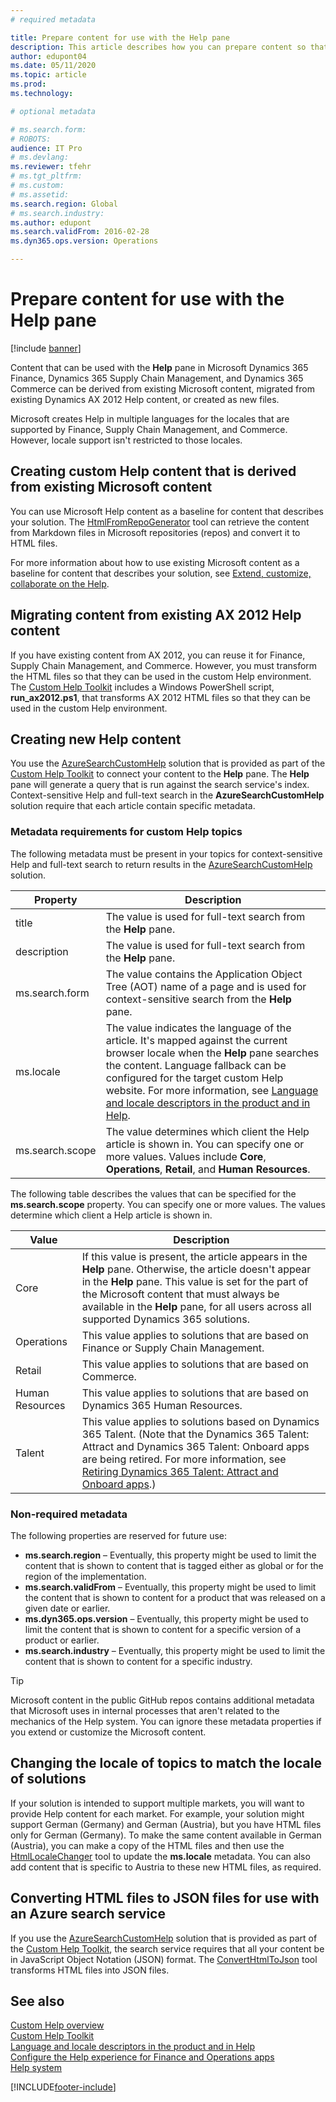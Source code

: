 ```yaml
---
# required metadata

title: Prepare content for use with the Help pane
description: This article describes how you can prepare content so that it can be used with the Help pane. 
author: edupont04
ms.date: 05/11/2020
ms.topic: article
ms.prod: 
ms.technology: 

# optional metadata

# ms.search.form: 
# ROBOTS: 
audience: IT Pro
# ms.devlang: 
ms.reviewer: tfehr
# ms.tgt_pltfrm: 
# ms.custom: 
# ms.assetid: 
ms.search.region: Global
# ms.search.industry: 
ms.author: edupont
ms.search.validFrom: 2016-02-28
ms.dyn365.ops.version: Operations

---
```


# Prepare content for use with the Help pane

[!include [banner](../includes/banner.md)]

Content that can be used with the **Help** pane in Microsoft Dynamics 365 Finance, Dynamics 365 Supply Chain Management, and Dynamics 365 Commerce can be derived from existing Microsoft content, migrated from existing Dynamics AX 2012 Help content, or created as new files.

Microsoft creates Help in multiple languages for the locales that are supported by Finance, Supply Chain Management, and Commerce. However, locale support isn't restricted to those locales.

## Creating custom Help content that is derived from existing Microsoft content

You can use Microsoft Help content as a baseline for content that describes your solution. The [HtmlFromRepoGenerator](custom-help-toolkit-HtmlFromRepoGenerator.md) tool can retrieve the content from Markdown files in Microsoft repositories (repos) and convert it to HTML files.

For more information about how to use existing Microsoft content as a baseline for content that describes your solution, see [Extend, customize, collaborate on the Help](contributor-guide.md).

## Migrating content from existing AX 2012 Help content

If you have existing content from AX 2012, you can reuse it for Finance, Supply Chain Management, and Commerce. However, you must transform the HTML files so that they can be used in the custom Help environment. The [Custom Help Toolkit](custom-help-toolkit.md) includes a Windows PowerShell script, **run_ax2012.ps1**, that transforms AX 2012 HTML files so that they can be used in the custom Help environment.

## Creating new Help content

You use the [AzureSearchCustomHelp](walkthrough-help-azure.md) solution that is provided as part of the [Custom Help Toolkit](custom-help-toolkit.md) to connect your content to the **Help** pane. The **Help** pane will generate a query that is run against the search service's index. Context-sensitive Help and full-text search in the **AzureSearchCustomHelp** solution require that each article contain specific metadata.

### <a name="metadata"></a>Metadata requirements for custom Help topics

The following metadata must be present in your topics for context-sensitive Help and full-text search to return results in the [AzureSearchCustomHelp](walkthrough-help-azure.md) solution.

| Property | Description |
|----------|-------------|
| title | The value is used for full-text search from the **Help** pane. |
| description | The value is used for full-text search from the **Help** pane. |
| ms.search.form | The value contains the Application Object Tree (AOT) name of a page and is used for context-sensitive search from the **Help** pane. |
| ms.locale | The value indicates the language of the article. It's mapped against the current browser locale when the **Help** pane searches the content. Language fallback can be configured for the target custom Help website. For more information, see [Language and locale descriptors in the product and in Help](language-locale.md). |
| ms.search.scope | The value determines which client the Help article is shown in. You can specify one or more values. Values include **Core**, **Operations**, **Retail**, and **Human Resources**. |

The following table describes the values that can be specified for the **ms.search.scope** property. You can specify one or more values. The values determine which client a Help article is shown in.

| Value | Description |
|-------|-------------|
| Core | If this value is present, the article appears in the **Help** pane. Otherwise, the article doesn't appear in the **Help** pane. This value is set for the part of the Microsoft content that must always be available in the **Help** pane, for all users across all supported Dynamics 365 solutions. |
| Operations | This value applies to solutions that are based on Finance or Supply Chain Management. |
| Retail | This value applies to solutions that are based on Commerce. |
| Human Resources | This value applies to solutions that are based on Dynamics 365 Human Resources. |
| Talent | This value applies to solutions based on Dynamics 365 Talent. (Note that the Dynamics 365 Talent: Attract and Dynamics 365 Talent: Onboard apps are being retired. For more information, see [Retiring Dynamics 365 Talent: Attract and Onboard apps](https://community.dynamics.com/365/talent/b/dynamics365fortalent/posts/retiring-dynamics-365-talent-attract-and-nboard-apps).) |

### Non-required metadata

The following properties are reserved for future use:

- **ms.search.region** – Eventually, this property might be used to limit the content that is shown to content that is tagged either as global or for the region of the implementation.
- **ms.search.validFrom** – Eventually, this property might be used to limit the content that is shown to content for a product that was released on a given date or earlier.
- **ms.dyn365.ops.version** – Eventually, this property might be used to limit the content that is shown to content for a specific version of a product or earlier.
- **ms.search.industry** – Eventually, this property might be used to limit the content that is shown to content for a specific industry.

> [!TIP]
> Microsoft content in the public GitHub repos contains additional metadata that Microsoft uses in internal processes that aren't related to the mechanics of the Help system. You can ignore these metadata properties if you extend or customize the Microsoft content.

## Changing the locale of topics to match the locale of solutions

If your solution is intended to support multiple markets, you will want to provide Help content for each market. For example, your solution might support German (Germany) and German (Austria), but you have HTML files only for German (Germany). To make the same content available in German (Austria), you can make a copy of the HTML files and then use the [HtmlLocaleChanger](custom-help-toolkit-HtmlLocaleChanger.md) tool to update the **ms.locale** metadata. You can also add content that is specific to Austria to these new HTML files, as required.

## Converting HTML files to JSON files for use with an Azure search service

If you use the [AzureSearchCustomHelp](walkthrough-help-azure.md) solution that is provided as part of the [Custom Help Toolkit](custom-help-toolkit.md), the search service requires that all your content be in JavaScript Object Notation (JSON) format. The [ConvertHtmlToJson](custom-help-toolkit-ConvertHtmlToJson.md) tool transforms HTML files into JSON files.

## See also

[Custom Help overview](custom-help-overview.md)  
[Custom Help Toolkit](custom-help-toolkit.md)  
[Language and locale descriptors in the product and in Help](language-locale.md)  
[Configure the Help experience for Finance and Operations apps](../../fin-ops/get-started/help-connect.md)  
[Help system](../../fin-ops/get-started/help-overview.md)


[!INCLUDE[footer-include](../../../includes/footer-banner.md)]